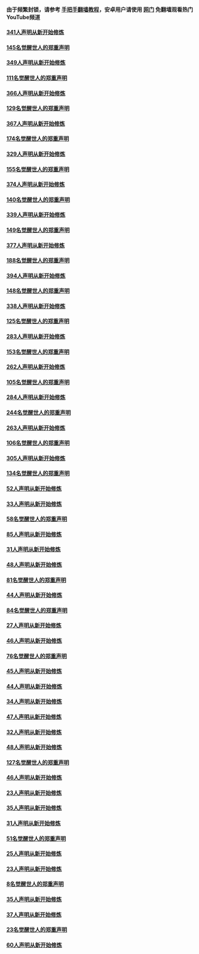#### 由于频繁封锁，请参考 [手把手翻墙教程](https://github.com/gfw-breaker/guides/wiki/)，安卓用户请使用 [网门](https://github.com/gfw-breaker/nogfw/blob/master/dl.md?t=06280401) 免翻墙观看热门YouTube频道 

#### [341人声明从新开始修炼](../pages/91/427255.md?t=06280401) 

#### [145名觉醒世人的郑重声明](../pages/91/427254.md?t=06280401) 

#### [349人声明从新开始修炼](../pages/91/426969.md?t=06280401) 

#### [111名觉醒世人的郑重声明](../pages/91/426968.md?t=06280401) 

#### [366人声明从新开始修炼](../pages/91/426737.md?t=06280401) 

#### [129名觉醒世人的郑重声明](../pages/91/426736.md?t=06280401) 

#### [367人声明从新开始修炼](../pages/91/426421.md?t=06280401) 

#### [174名觉醒世人的郑重声明](../pages/91/426420.md?t=06280401) 

#### [329人声明从新开始修炼](../pages/91/426139.md?t=06280401) 

#### [155名觉醒世人的郑重声明](../pages/91/426138.md?t=06280401) 

#### [374人声明从新开始修炼](../pages/91/425811.md?t=06280401) 

#### [140名觉醒世人的郑重声明](../pages/91/425810.md?t=06280401) 

#### [339人声明从新开始修炼](../pages/91/425690.md?t=06280401) 

#### [149名觉醒世人的郑重声明](../pages/91/425689.md?t=06280401) 

#### [377人声明从新开始修炼](../pages/91/424867.md?t=06280401) 

#### [188名觉醒世人的郑重声明](../pages/91/424866.md?t=06280401) 

#### [394人声明从新开始修炼](../pages/91/423914.md?t=06280401) 

#### [148名觉醒世人的郑重声明](../pages/91/423913.md?t=06280401) 

#### [338人声明从新开始修炼](../pages/91/423540.md?t=06280401) 

#### [125名觉醒世人的郑重声明](../pages/91/423539.md?t=06280401) 

#### [283人声明从新开始修炼](../pages/91/423296.md?t=06280401) 

#### [153名觉醒世人的郑重声明](../pages/91/423295.md?t=06280401) 

#### [262人声明从新开始修炼](../pages/91/423004.md?t=06280401) 

#### [105名觉醒世人的郑重声明](../pages/91/423003.md?t=06280401) 

#### [284人声明从新开始修炼](../pages/91/422707.md?t=06280401) 

#### [244名觉醒世人的郑重声明](../pages/91/422706.md?t=06280401) 

#### [263人声明从新开始修炼](../pages/91/422553.md?t=06280401) 

#### [106名觉醒世人的郑重声明](../pages/91/422552.md?t=06280401) 

#### [305人声明从新开始修炼](../pages/91/422153.md?t=06280401) 

#### [134名觉醒世人的郑重声明](../pages/91/422152.md?t=06280401) 

#### [52人声明从新开始修炼](../pages/91/421846.md?t=06280401) 

#### [33人声明从新开始修炼](../pages/91/421804.md?t=06280401) 

#### [58名觉醒世人的郑重声明](../pages/91/421845.md?t=06280401) 

#### [85人声明从新开始修炼](../pages/91/421769.md?t=06280401) 

#### [31人声明从新开始修炼](../pages/91/421763.md?t=06280401) 

#### [48人声明从新开始修炼](../pages/91/421605.md?t=06280401) 

#### [81名觉醒世人的郑重声明](../pages/91/421656.md?t=06280401) 

#### [44人声明从新开始修炼](../pages/91/421544.md?t=06280401) 

#### [84名觉醒世人的郑重声明](../pages/91/421543.md?t=06280401) 

#### [27人声明从新开始修炼](../pages/91/421465.md?t=06280401) 

#### [46人声明从新开始修炼](../pages/91/421454.md?t=06280401) 

#### [76名觉醒世人的郑重声明](../pages/91/421453.md?t=06280401) 

#### [45人声明从新开始修炼](../pages/91/421452.md?t=06280401) 

#### [44人声明从新开始修炼](../pages/91/421422.md?t=06280401) 

#### [34人声明从新开始修炼](../pages/91/421322.md?t=06280401) 

#### [47人声明从新开始修炼](../pages/91/421264.md?t=06280401) 

#### [32人声明从新开始修炼](../pages/91/421225.md?t=06280401) 

#### [48人声明从新开始修炼](../pages/91/421202.md?t=06280401) 

#### [127名觉醒世人的郑重声明](../pages/91/421224.md?t=06280401) 

#### [46人声明从新开始修炼](../pages/91/421203.md?t=06280401) 

#### [23人声明从新开始修炼](../pages/91/421138.md?t=06280401) 

#### [35人声明从新开始修炼](../pages/91/421122.md?t=06280401) 

#### [31人声明从新开始修炼](../pages/91/421081.md?t=06280401) 

#### [51名觉醒世人的郑重声明](../pages/91/421080.md?t=06280401) 

#### [25人声明从新开始修炼](../pages/91/421020.md?t=06280401) 

#### [23人声明从新开始修炼](../pages/91/420884.md?t=06280401) 

#### [8名觉醒世人的郑重声明](../pages/91/420883.md?t=06280401) 

#### [35人声明从新开始修炼](../pages/91/420809.md?t=06280401) 

#### [37人声明从新开始修炼](../pages/91/420766.md?t=06280401) 

#### [23名觉醒世人的郑重声明](../pages/91/420765.md?t=06280401) 

#### [60人声明从新开始修炼](../pages/91/420727.md?t=06280401) 

